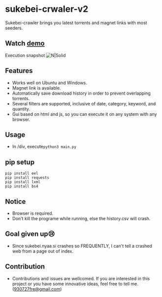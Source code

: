 # sukebei-crwaler-v2
Sukebei-crawler brings you latest torrents and magnet links with most seeders.

## Watch [demo]
Execution snapshot
![N|Solid](https://github.com/Freddy930727/sukebei-crawler-v2/blob/master/Screenshot.png?raw=true)
## Features
- Works well on Ubuntu and Windows.
- Magnet link is available.
- Automatically save download history in order to prevent overlapping torrents.
- Several filters are supported, inclusive of date, category, keyword, and quantity.
- Gui based on html and js, so you can execute it on any system with any browser.
## Usage
 - In /div, execute`python3 main.py`

## pip setup
```
pip install eel
pip install requests
pip install lxml
pip install bs4
```

## Notice
 - Browser is required.
 - Don't kill the programe while running, else the history.csv will crash.

## Goal given up😢
 - Since sukebei.nyaa.si crashes so FREQUENTLY, I can't tell a crashed web from a page out of index.
## Contribution
 - Contributions and issues are wellcomed. If you are interested in this project or you have some innovative ideas, feel free to tell me.(930727fre@gmail.com)


[//]: # ()
   [pages]: <https://sukebei.nyaa.si/?s=seeders&o=desc&p=500>
   [demo]: <https://youtu.be/gxzD0JmmtJo>
